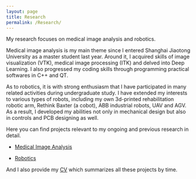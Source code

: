 ```yaml
---
layout: page
title: Research
permalink: /Research/
---
```


My research focuses on medical image analysis and robotics. 

Medical image analysis is my main theme since I entered Shanghai Jiaotong University as a master student last year. Around it, I acquired skills of image visualization (VTK), medical image processing (ITK) and delved into Deep Learning. I also progressed my coding skills through programming practical softwares in C++ and QT.

As to robotics, it is with strong enthusiasm that I have participated in many related activities during undergraduate study. I have extended my interests to various types of robots, including my own 3d-printed rehabilitation robotic arm, Rethink Baxter (a cobot), ABB industrial robots, UAV and AGV. As a result, I developed my abilities not only in mechanical design but also in controls and PCB designing as well. 

Here you can find projects relevant to my ongoing and previous research in detail.

- [Medical Image Analysis](https://dzzhang96.github.io/Research/Medical%20Image%20Analysis/) 

- [Robotics](https://dzzhang96.github.io/Research/Robotics/)

And I also provide my [CV](https://dzzhang96.github.io/cv/) which summarizes all these projects by time.
